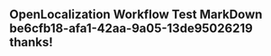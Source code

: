 <properties
ms.topic="hero-topic"
ms.test1="hero-topic"
ms.test2="test"/>

## OpenLocalization Workflow Test MarkDown be6cfb18-afa1-42aa-9a05-13de95026219 thanks!
